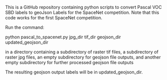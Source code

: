 This is a GitHub repository containing python scripts to convert Pascal VOC SBD labels to geoJson Labels for the SpaceNet competition. Note that this code works for the first SpaceNet competition.

Run the command:

python pascal_to_spacenet.py jpg_dir tif_dir geojson_dir updated_geojson_dir

in a directory containing a subdirectory of raster tif files, a subdirectory of raster jpg files, an empty subdirectory for geojson file outputs, and another empty subdirectory for further processed geojson file outputs

The resulting geojson output labels will be in updated_geojson_dir.

